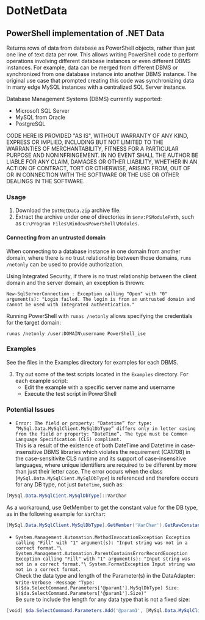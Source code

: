 # DotNetData
## PowerShell implementation of .NET Data

Returns rows of data from database as PowerShell objects, rather than just one line of text data per row.
This allows writing PowerShell code to perform operations involving different database instances or even different DBMS instances.
For example, data can be merged from different DBMS or synchronized from one database instance into another DBMS instance.
The original use case that prompted creating this code was synchronizing data in many edge MySQL instances with a centralized SQL Server instance.

Database Management Systems (DBMS) currently supported:
+ Microsoft SQL Server
+ MySQL from Oracle
+ PostgreSQL

CODE HERE IS PROVIDED "AS IS", WITHOUT WARRANTY OF ANY KIND, EXPRESS OR IMPLIED, INCLUDING BUT NOT LIMITED TO THE WARRANTIES OF MERCHANTABILITY, FITNESS FOR A PARTICULAR PURPOSE AND NONINFRINGEMENT. IN NO EVENT SHALL THE AUTHOR BE LIABLE FOR ANY CLAIM, DAMAGES OR OTHER LIABILITY, WHETHER IN AN ACTION OF CONTRACT, TORT OR OTHERWISE, ARISING FROM, OUT OF OR IN CONNECTION WITH THE SOFTWARE OR THE USE OR OTHER DEALINGS IN THE SOFTWARE.

### Usage
1. Download the `DotNetData.zip` archive file.
1. Extract the archive under one of directories in `$env:PSModulePath`, such as `C:\Program Files\WindowsPowerShell\Modules`.

#### Connecting from an untrusted domain

When connecting to a database instance in one domain from another domain, where there is no trust relationship between those domains, `runs /netonly` can be used to provide authorization.

Using Integrated Security, if there is no trust relationship between the client domain and the server domain, an exception is thrown:

```New-SqlServerConnection : Exception calling "Open" with "0" argument(s): "Login failed. The login is from an untrusted domain and cannot be used with Integrated authentication."```

Running PowerShell with `runas /netonly` allows specifying the credentials for the target domain:

```runas /netonly /user:DOMAIN\username PowerShell_ise```

### Examples
See the files in the Examples directory for examples for each DBMS.

3. Try out some of the test scripts located in the `Examples` directory.
   For each example script:
   - Edit the example with a specific server name and username
   - Execute the test script in PowerShell

### Potential Issues

+ `Error: The field or property: “Datetime” for type: “MySql.Data.MySqlClient.MySqlDbType” differs only in letter casing from the field or property: “DateTime”. The type must be Common Language Specification (CLS) compliant.`\
This is a result of the existence of both DateTime and Datetime in case-insensitive DBMS libraries which violates the requirement (CA1708) in the case-sensitivite CLS runtime and its support of case-insensitive languages, where unique identifiers are required to be different by more than just their letter case. The error occurs when the class (`MySql.Data.MySqlCient.MySqlDbType`) is referenced and therefore occurs for any DB type, not just `DateTime`, such as:
```powershell
[MySql.Data.MySqlCient.MySqlDbType]::VarChar
```
As a workaround, use GetMember to get the constant value for the DB type, as in the following example for `VarChar`:
```powershell
[MySql.Data.MySqlClient.MySqlDbType].GetMember('VarChar').GetRawConstantValue()
```

+ `System.Management.Automation.MethodInvocationException Exception calling "Fill" with "1" argument(s): "Input string was not in a correct format."\
System.Management.Automation.ParentContainsErrorRecordException Exception calling "Fill" with "1" argument(s): "Input string was not in a correct format."\
System.FormatException Input string was not in a correct format.`\
Check the data type and length of the Parameter(s) in the DataAdapter:\
`Write-Verbose -Message "Type: $($da.SelectCommand.Parameters['@param1'].MySqlDbType) Size: $($da.SelectCommand.Parameters['@param1'].Size)"`\
Be sure to include the length for any data type that is not a fixed size:
```powershell
[void] $da.SelectCommand.Parameters.Add('@param1', [MySql.Data.MySqlClient.MySqlDbType].GetMember('VarChar').GetRawConstantValue(), 255)
```
